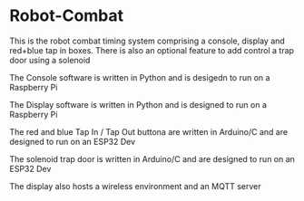 # Robot-Combat
This is the robot combat timing system comprising a console, display and red+blue tap in boxes. There is also an optional feature to add control a trap door using a solenoid

The Console software is written in Python and is desigedn to run on a Raspberry Pi 

The Display software is written in Python and is designed to run on a Raspberry Pi 

The red and blue Tap In / Tap Out buttona are written in Arduino/C and are designed to run on an ESP32 Dev 

The solenoid trap door is written in Arduino/C and are designed to run on an ESP32 Dev

The display also hosts a wireless environment and an MQTT server
